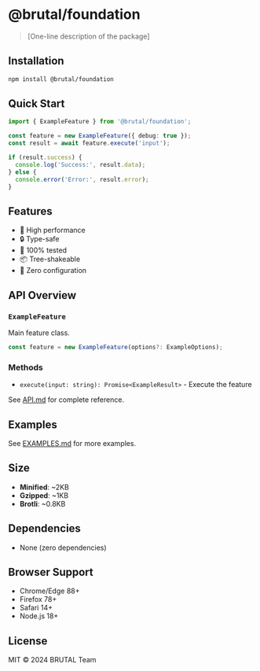 # @brutal/foundation

> [One-line description of the package]

## Installation

```bash
npm install @brutal/foundation
```

## Quick Start

```typescript
import { ExampleFeature } from '@brutal/foundation';

const feature = new ExampleFeature({ debug: true });
const result = await feature.execute('input');

if (result.success) {
  console.log('Success:', result.data);
} else {
  console.error('Error:', result.error);
}
```

## Features

- 🚀 High performance
- 🔒 Type-safe
- 🧪 100% tested
- 📦 Tree-shakeable
- 🔧 Zero configuration

## API Overview

### `ExampleFeature`

Main feature class.

```typescript
const feature = new ExampleFeature(options?: ExampleOptions);
```

### Methods

- `execute(input: string): Promise<ExampleResult>` - Execute the feature

See [API.md](./API.md) for complete reference.

## Examples

See [EXAMPLES.md](./EXAMPLES.md) for more examples.

## Size

- **Minified**: ~2KB
- **Gzipped**: ~1KB
- **Brotli**: ~0.8KB

## Dependencies

- None (zero dependencies)

## Browser Support

- Chrome/Edge 88+
- Firefox 78+
- Safari 14+
- Node.js 18+

## License

MIT © 2024 BRUTAL Team
